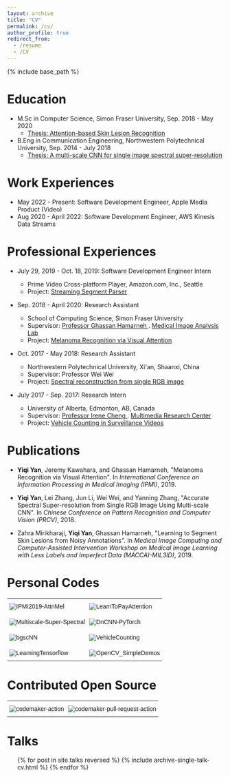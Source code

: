 ```yaml
---
layout: archive
title: "CV"
permalink: /cv/
author_profile: true
redirect_from:
  - /resume
  - /CV
---
```


{% include base_path %}

Education
======
* M.Sc in Computer Science, Simon  Fraser University, Sep. 2018 - May 2020  
  * [<u>Thesis: Attention-based Skin Lesion Recognition</u>](/files/Master-Thesis.pdf)  
* B.Eng in Communication Engineering, Northwestern Polytechnical University, Sep. 2014 - July 2018  
  * [<u>Thesis: A multi-scale CNN for single image spectral super-resolution</u>](/files/Bachelor-Thesis.pdf)  

Work Experiences
======
* May 2022 - Present: Software Development Engineer, Apple Media Product (Video)
* Aug 2020 - April 2022: Software Development Engineer, AWS Kinesis Data Streams

Professional Experiences
======
* July 29, 2019 - Oct. 18, 2019: Software Development Engineer Intern
  * Prime Video Cross-platform Player, Amazon.com, Inc., Seattle
  * Project: [<u>Streaming Segment Parser</u>](https://saoyan.github.io/projects/2019-10-14-streaming-segment-parser)

* Sep. 2018 - April 2020: Research Assistant  
  * School of Computing Science, Simon Fraser University  
  * Supervisor: [ <u>Professor Ghassan Hamarneh</u> ](https://www.medicalimageanalysis.com/ghassans-bio). [ <u>Medical Image Analysis Lab</u> ](https://www.medicalimageanalysis.com)  
  * Project: [<u>Melanoma Recognition via Visual Attention</u>](https://saoyan.github.io/projects/2019-03-07-attention-skin-lesion)

* Oct. 2017 - May 2018: Research Assistant  
  * Northwestern Polytechnical University, Xi'an, Shaanxi, China
  * Supervisor: Professor Wei Wei
  * Project: [<u>Spectral reconstruction from single RGB image</u>](https://saoyan.github.io/projects/2018-06-09-super-spectral)

* July 2017 - Sep. 2017: Research Intern
  * University of Alberta, Edmonton, AB, Canada
  * Supervisor: [ <u>Professor Irene Cheng</u> ](https://webdocs.cs.ualberta.ca/~lin/). [ <u>Multimedia Research Center</u> ](http://crome.cs.ualberta.ca/mrc/index.php)
  * Project: [<u>Vehicle Counting in Surveillance Videos</u>](https://saoyan.github.io/projects/2017-11-20-uofa-mitacs)

Publications
======
* <b>Yiqi Yan</b>, Jeremy Kawahara, and Ghassan Hamarneh, "Melanoma Recognition via Visual Attention". In <i>International Conference on Information Processing in Medical Imaging (IPMI)</i>, 2019.  

* <b>Yiqi Yan</b>, Lei Zhang, Jun Li, Wei Wei, and Yanning Zhang, "Accurate Spectral Super-resolution from Single RGB Image Using Multi-scale CNN". In <i>Chinese Conference on Pattern Recognition and Computer Vision (PRCV)</i>, 2018.

* Zahra Mirikharaji, <b>Yiqi Yan</b>, Ghassan Hamarneh, "Learning to Segment Skin Lesions from Noisy Annotations". In <i>Medical Image Computing and Computer-Assisted Intervention Workshop on Medical Image Learning with Less Labels and Imperfect Data (MACCAI-MIL3ID)</i>, 2019.

Personal Codes
======
<!-- ![Yiqi's github stats](https://github-readme-stats.vercel.app/api?username=SaoYan&theme=github_dark&show_icons=true&count_private=true&include_all_commits=true&custom_title=Ta-da%21)   -->

<style type="text/css">
.tg  {border:none;border-collapse:collapse;border-spacing:0;}
.tg th{border-style:solid;border-width:0px;font-family:Arial, sans-serif;font-size:14px;font-weight:normal;
  overflow:hidden;padding:10px 5px;word-break:normal;}
.tg .tg-0lax{text-align:left;vertical-align:top}
</style>
<table class="tg">
<tbody>
  <tr>
    <th class="tg-0lax">
      <img src="https://github-readme-stats-saoyan.vercel.app/api/pin/?username=SaoYan&repo=IPMI2019-AttnMel&theme=github_dark&show_owner=true" alt="IPMI2019-AttnMel">
    </th>
    <th class="tg-0lax">
      <img src="https://github-readme-stats-saoyan.vercel.app/api/pin/?username=SaoYan&repo=LearnToPayAttention&theme=github_dark&show_owner=true" alt="LearnToPayAttention">
    </th>
  </tr>
  <tr>
    <th class="tg-0lax">
      <img src="https://github-readme-stats-saoyan.vercel.app/api/pin/?username=SaoYan&repo=Multiscale-Super-Spectral&theme=github_dark&show_owner=true" alt="Multiscale-Super-Spectral">
    </th>
    <th class="tg-0lax">
      <img src="https://github-readme-stats-saoyan.vercel.app/api/pin/?username=SaoYan&repo=DnCNN-PyTorch&theme=github_dark&show_owner=true" alt="DnCNN-PyTorch">
    </th>
  </tr>
  <tr>
    <th class="tg-0lax">
      <img src="https://github-readme-stats-saoyan.vercel.app/api/pin/?username=SaoYan&repo=bgscNN&theme=github_dark&show_owner=true" alt="bgscNN">
    </th>
    <th class="tg-0lax">
      <img src="https://github-readme-stats-saoyan.vercel.app/api/pin/?username=SaoYan&repo=VehicleCounting&theme=github_dark&show_owner=true" alt="VehicleCounting">
    </th>
  </tr>
  <tr>
    <th class="tg-0lax">
      <img src="https://github-readme-stats-saoyan.vercel.app/api/pin/?username=SaoYan&repo=LearningTensorflow&theme=github_dark&show_owner=true" alt="LearningTensorflow">
    </th>
    <th class="tg-0lax">
      <img src="https://github-readme-stats-saoyan.vercel.app/api/pin/?username=SaoYan&repo=OpenCV_SimpleDemos&theme=github_dark&show_owner=true" alt="OpenCV_SimpleDemos">
    </th>
  </tr>
</tbody>
</table>

Contributed Open Source
======
<style type="text/css">
.tg  {border:none;border-collapse:collapse;border-spacing:0;}
.tg th{border-style:solid;border-width:0px;font-family:Arial, sans-serif;font-size:14px;font-weight:normal;
  overflow:hidden;padding:10px 5px;word-break:normal;}
.tg .tg-0lax{text-align:left;vertical-align:top}
</style>
<table class="tg">
<tbody>
  <tr>
    <th class="tg-0lax">
      <img src="https://github-readme-stats-saoyan.vercel.app/api/pin/?username=codemakerai&repo=codemaker-action&theme=github_dark&show_owner=true" alt="codemaker-action">
    </th>
    <th class="tg-0lax">
      <img src="https://github-readme-stats-saoyan.vercel.app/api/pin/?username=codemakerai&repo=codemaker-pull-request-action&theme=github_dark&show_owner=true" alt="codemaker-pull-request-action">
    </th>
  </tr>
</tbody>
</table>

Talks
======
<ul>
  {% for post in site.talks reversed %}
    {% include archive-single-talk-cv.html %}
  {% endfor %}
</ul>

<!-- Certifications
======

<div data-iframe-width="150" data-iframe-height="270" data-share-badge-id="51234edf-c5ed-4d9c-b1e5-11906f019f75" data-share-badge-host="https://www.youracclaim.com"></div><script type="text/javascript" async src="//cdn.youracclaim.com/assets/utilities/embed.js"></script> -->
